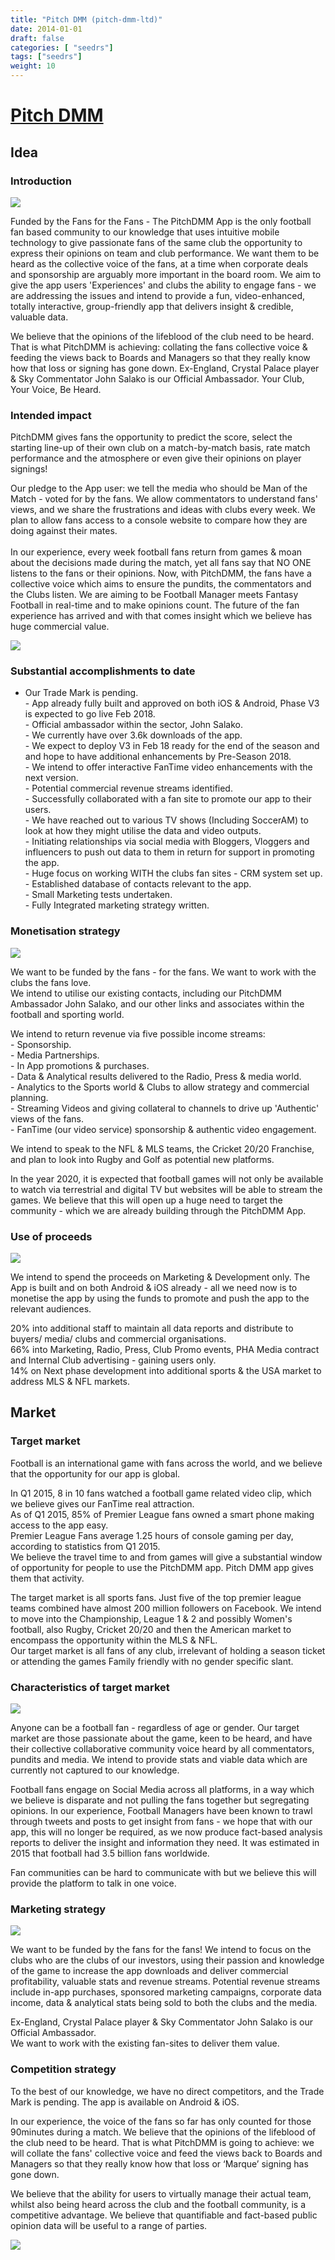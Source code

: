 ```yaml
---
title: "Pitch DMM (pitch-dmm-ltd)"
date: 2014-01-01
draft: false
categories: [ "seedrs"]
tags: ["seedrs"]
weight: 10
---
```


# [Pitch DMM](https://www.seedrs.com/pitch-dmm-ltd)

## Idea

### Introduction

![](/img/seedrs/uploads/startup/section_image/image/14005/9nmw030ew4ju96mhnbgmb6ut3efxa1a/bkpam2344191_background5_3.jpg?rect=0%2C0%2C1024%2C768&w=600&fit=clip&s=d9ea25dc248678b317b4372ffa8a9c3e)

Funded by the Fans for the Fans - The PitchDMM App is the only football fan based community to our knowledge that uses intuitive mobile technology to give passionate fans of the same club the opportunity to express their opinions on team and club performance. We want them to be heard as the collective voice of the fans, at a time when corporate deals and sponsorship are arguably more important in the board room. We aim to give the app users 'Experiences' and clubs the ability to engage fans - we are addressing the issues and intend to provide a fun, video-enhanced, totally interactive, group-friendly app that delivers insight &amp; credible, valuable data.

We believe that the opinions of the lifeblood of the club need to be heard. That is what PitchDMM is achieving: collating the fans collective voice &amp; feeding the views back to Boards and Managers so that they really know how that loss or signing has gone down. Ex-England, Crystal Palace player &amp; Sky Commentator John Salako is our Official Ambassador. Your Club, Your Voice, Be Heard.

### Intended impact

PitchDMM gives fans the opportunity to predict the score, select the starting line-up of their own club on a match-by-match basis, rate match performance and the atmosphere or even give their opinions on player signings!

Our pledge to the App user: we tell the media who should be Man of the Match - voted for by the fans. We allow commentators to understand fans' views, and we share the frustrations and ideas with clubs every week. We plan to allow fans access to a console website to compare how they are doing against their mates. <br> <br>In our experience, every week football fans return from games &amp; moan about the decisions made during the match, yet all fans say that NO ONE listens to the fans or their opinions. Now, with PitchDMM, the fans have a collective voice which aims to ensure the pundits, the commentators and the Clubs listen. We are aiming to be Football Manager meets Fantasy Football in real-time and to make opinions count. The future of the fan experience has arrived and with that comes insight which we believe has huge commercial value.

![](/img/seedrs/uploads/startup/section_image/image/14010/loa3se9vdsun5sopw8diwlqv0fbd7yw/Screen_Shot_2018-02-23_at_10.23.46.png?rect=0%2C-2%2C3028%2C2148&w=600&fit=clip&s=0a74222e37eb4e5a7d2d343dacfc0b6b)

### Substantial accomplishments to date

- Our Trade Mark is pending. <br>- App already fully built and approved on both iOS &amp; Android, Phase V3 is expected to go live Feb 2018. <br>- Official ambassador within the sector, John Salako. <br>- We currently have over 3.6k downloads of the app. <br>- We expect to deploy V3 in Feb 18 ready for the end of the season and and hope to have additional enhancements by Pre-Season 2018. <br>- We intend to offer interactive FanTime video enhancements with the next version. <br>- Potential commercial revenue streams identified. <br>- Successfully collaborated with a fan site to promote our app to their users. <br>- We have reached out to various TV shows (Including SoccerAM) to look at how they might utilise the data and video outputs. <br>- Initiating relationships via social media with Bloggers, Vloggers and influencers to push out data to them in return for support in promoting the app. <br>- Huge focus on working WITH the clubs fan sites - CRM system set up. <br>- Established database of contacts relevant to the app. <br>- Small Marketing tests undertaken. <br>- Fully Integrated marketing strategy written.

### Monetisation strategy

![](/img/seedrs/uploads/startup/section_image/image/14006/r3mp0dcmgnffjn7to7hk6r2mj0ntzc9/bkpam2344191_background6_3.jpg?rect=0%2C0%2C4267%2C2083&w=600&fit=clip&s=34524accb707774a84d00cba915696ae)

We want to be funded by the fans - for the fans. We want to work with the clubs the fans love. <br>We intend to utilise our existing contacts, including our PitchDMM Ambassador John Salako, and our other links and associates within the football and sporting world.

We intend to return revenue via five possible income streams: <br>- Sponsorship. <br>- Media Partnerships. <br>- In App promotions &amp; purchases. <br>- Data &amp; Analytical results delivered to the Radio, Press &amp; media world. <br>- Analytics to the Sports world &amp; Clubs to allow strategy and commercial planning. <br>- Streaming Videos and giving collateral to channels to drive up 'Authentic' views of the fans. <br>- FanTime (our video service) sponsorship &amp; authentic video engagement.

We intend to speak to the NFL &amp; MLS teams, the Cricket 20/20 Franchise, and plan to look into Rugby and Golf as potential new platforms.

In the year 2020, it is expected that football games will not only be available to watch via terrestrial and digital TV but websites will be able to stream the games. We believe that this will open up a huge need to target the community - which we are already building through the PitchDMM App.

### Use of proceeds

![](/img/seedrs/uploads/startup/section_image/image/14009/m2g0p56z1ebwwfapz2qz0woc22paud0/Pitch.png?rect=0%2C0%2C414%2C578&w=600&fit=clip&s=4be36b4deb08a3f2eba0c061967294a4)

We intend to spend the proceeds on Marketing &amp; Development only. The App is built and on both Android &amp; iOS already - all we need now is to monetise the app by using the funds to promote and push the app to the relevant audiences.

20% into additional staff to maintain all data reports and distribute to buyers/ media/ clubs and commercial organisations. <br>66% into Marketing, Radio, Press, Club Promo events, PHA Media contract and Internal Club advertising - gaining users only. <br>14% on Next phase development into additional sports &amp; the USA market to address MLS &amp; NFL markets.

## Market

### Target market

Football is an international game with fans across the world, and we believe that the opportunity for our app is global.

In Q1 2015, 8 in 10 fans watched a football game related video clip, which we believe gives our FanTime real attraction. <br>As of Q1 2015, 85% of Premier League fans owned a smart phone making access to the app easy. <br>Premier League Fans average 1.25 hours of console gaming per day, according to statistics from Q1 2015. <br>We believe the travel time to and from games will give a substantial window of opportunity for people to use the PitchDMM app. Pitch DMM app gives them that activity.

The target market is all sports fans. Just five of the top premier league teams combined have almost 200 million followers on Facebook. We intend to move into the Championship, League 1 &amp; 2 and possibly Women's football, also Rugby, Cricket 20/20 and then the American market to encompass the opportunity within the MLS &amp; NFL. <br>Our target market is all fans of any club, irrelevant of holding a season ticket or attending the games Family friendly with no gender specific slant.

### Characteristics of target market

![](/img/seedrs/uploads/startup/section_image/image/14011/gy6om56age5ram0r9676qt89c8end3w/Screen_Shot_2018-02-23_at_10.39.09.png?rect=650%2C0%2C952%2C1492&w=600&fit=clip&s=f9e4396c9f5cfb68115d5235d010acb2)

Anyone can be a football fan - regardless of age or gender. Our target market are those passionate about the game, keen to be heard, and have their collective collaborative community voice heard by all commentators, pundits and media. We intend to provide stats and viable data which are currently not captured to our knowledge.

Football fans engage on Social Media across all platforms, in a way which we believe is disparate and not pulling the fans together but segregating opinions. In our experience, Football Managers have been known to trawl through tweets and posts to get insight from fans - we hope that with our app, this will no longer be required, as we now produce fact-based analysis reports to deliver the insight and information they need. It was estimated in 2015 that football had 3.5 billion fans worldwide.

Fan communities can be hard to communicate with but we believe this will provide the platform to talk in one voice.

### Marketing strategy

![](/img/seedrs/uploads/startup/section_image/image/14008/ajnk2cufdk01280v7pzymhfp0tv4et8/Screen_Shot_2018-02-23_at_10.38.20.png?rect=0%2C-1%2C2912%2C2174&w=600&fit=clip&s=de4060c0b0cde066ede843d6f5e0dd2b)

We want to be funded by the fans for the fans! We intend to focus on the clubs who are the clubs of our investors, using their passion and knowledge of the game to increase the app downloads and deliver commercial profitability, valuable stats and revenue streams. Potential revenue streams include in-app purchases, sponsored marketing campaigns, corporate data income, data &amp; analytical stats being sold to both the clubs and the media.

Ex-England, Crystal Palace player &amp; Sky Commentator John Salako is our Official Ambassador. <br>We want to work with the existing fan-sites to deliver them value.

### Competition strategy

To the best of our knowledge, we have no direct competitors, and the Trade Mark is pending. The app is available on Android &amp; iOS.

In our experience, the voice of the fans so far has only counted for those 90minutes during a match. We believe that the opinions of the lifeblood of the club need to be heard. That is what PitchDMM is going to achieve: we will collate the fans' collective voice and feed the views back to Boards and Managers so that they really know how that loss or ‘Marque’ signing has gone down.

We believe that the ability for users to virtually manage their actual team, whilst also being heard across the club and the football community, is a competitive advantage. We believe that quantifiable and fact-based public opinion data will be useful to a range of parties.

![](/img/seedrs/uploads/startup/section_image/image/14012/8yvdunwaf5mmd9w6cup0at2lpm16uct/Screen_Shot_2018-02-23_at_10.38.41.png?rect=719%2C0%2C872%2C1490&w=600&fit=clip&s=056ec33fe36a2140e9008f0cb4629841)

